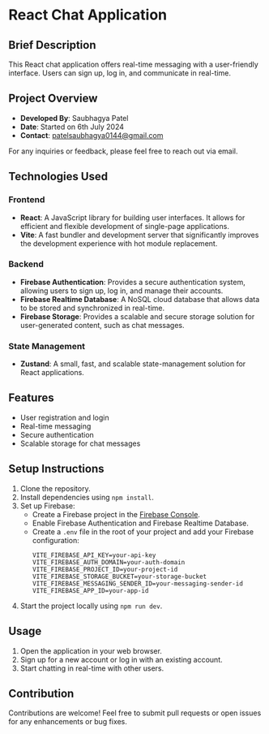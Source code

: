 # React Chat Application

## Brief Description

This React chat application offers real-time messaging with a user-friendly interface. Users can sign up, log in, and communicate in real-time.

## Project Overview

- **Developed By**: Saubhagya Patel
- **Date**: Started on 6th July 2024
- **Contact**: patelsaubhagya0144@gmail.com

For any inquiries or feedback, please feel free to reach out via email.

## Technologies Used

### Frontend

- **React**: A JavaScript library for building user interfaces. It allows for efficient and flexible development of single-page applications.
- **Vite**: A fast bundler and development server that significantly improves the development experience with hot module replacement.

### Backend

- **Firebase Authentication**: Provides a secure authentication system, allowing users to sign up, log in, and manage their accounts.
- **Firebase Realtime Database**: A NoSQL cloud database that allows data to be stored and synchronized in real-time.
- **Firebase Storage**: Provides a scalable and secure storage solution for user-generated content, such as chat messages.

### State Management

- **Zustand**: A small, fast, and scalable state-management solution for React applications.

## Features

- User registration and login
- Real-time messaging
- Secure authentication
- Scalable storage for chat messages

## Setup Instructions

1. Clone the repository.
2. Install dependencies using `npm install`.
3. Set up Firebase:
   - Create a Firebase project in the [Firebase Console](https://console.firebase.google.com/).
   - Enable Firebase Authentication and Firebase Realtime Database.
   - Create a `.env` file in the root of your project and add your Firebase configuration:
     ```plaintext
     VITE_FIREBASE_API_KEY=your-api-key
     VITE_FIREBASE_AUTH_DOMAIN=your-auth-domain
     VITE_FIREBASE_PROJECT_ID=your-project-id
     VITE_FIREBASE_STORAGE_BUCKET=your-storage-bucket
     VITE_FIREBASE_MESSAGING_SENDER_ID=your-messaging-sender-id
     VITE_FIREBASE_APP_ID=your-app-id
     ```
4. Start the project locally using `npm run dev`.

## Usage

1. Open the application in your web browser.
2. Sign up for a new account or log in with an existing account.
3. Start chatting in real-time with other users.

## Contribution

Contributions are welcome! Feel free to submit pull requests or open issues for any enhancements or bug fixes.
